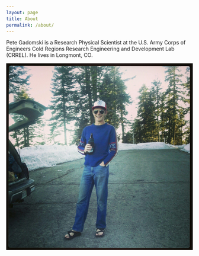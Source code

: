 ```yaml
---
layout: page
title: About
permalink: /about/
---
```


Pete Gadomski is a Research Physical Scientist at the U.S. Army Corps of Engineers Cold Regions Research Engineering and Development Lab (CRREL).
He lives in Longmont, CO.

![Pete Gadomski](/img/ashland.jpg)
